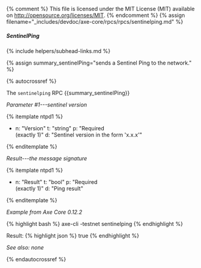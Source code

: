 {% comment %}
This file is licensed under the MIT License (MIT) available on
http://opensource.org/licenses/MIT.
{% endcomment %}
{% assign filename="_includes/devdoc/axe-core/rpcs/rpcs/sentinelping.md" %}

##### SentinelPing
{% include helpers/subhead-links.md %}
<!-- __ -->
{% assign summary_sentinelPing="sends a Sentinel Ping to the network." %}

{% autocrossref %}

The `sentinelping` RPC {{summary_sentinelPing}}

*Parameter #1---sentinel version*

{% itemplate ntpd1 %}
- n: "Version"
  t: "string"
  p: "Required<br>(exactly 1)"
  d: "Sentinel version in the form 'x.x.x'"

{% enditemplate %}

*Result---the message signature*

{% itemplate ntpd1 %}
- n: "Result"
  t: "bool"
  p: "Required<br>(exactly 1)"
  d: "Ping result"

{% enditemplate %}

*Example from Axe Core 0.12.2*

{% highlight bash %}
axe-cli -testnet sentinelping
{% endhighlight %}

Result:
{% highlight json %}
true
{% endhighlight %}

*See also: none*

{% endautocrossref %}
